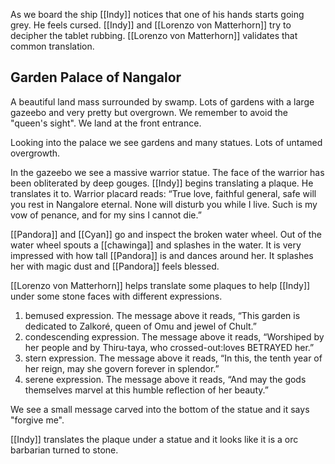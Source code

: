 As we board the ship [[Indy]] notices that one of his hands starts going grey. He feels cursed. [[Indy]] and [[Lorenzo von Matterhorn]] try to decipher the tablet rubbing. [[Lorenzo von Matterhorn]] validates that common translation.

## Garden Palace of Nangalor

A beautiful land mass surrounded by swamp. Lots of gardens with a large gazeebo and very pretty but overgrown. We remember to avoid the "queen's sight". We land at the front entrance.

Looking into the palace we see gardens and many statues. Lots of untamed overgrowth.

In the gazeebo we see a massive warrior statue. The face of the warrior has been obliterated by deep gouges. [[Indy]] begins translating a plaque. He translates it to. Warrior placard reads: “True love, faithful general, safe will you rest in Nangalore eternal. None will disturb you while I live. Such is my vow of penance, and for my sins I cannot die.” 

[[Pandora]] and [[Cyan]] go and inspect the broken water wheel. Out of the water wheel spouts a [[chawinga]] and splashes in the water. It is very impressed with how tall [[Pandora]] is and dances around her. It splashes her with magic dust and [[Pandora]] feels blessed.

[[Lorenzo von Matterhorn]] helps translate some plaques to help [[Indy]] under some stone faces with different expressions.

1. bemused expression. The message above it reads, “This garden is dedicated to Zalkoré, queen of Omu and jewel of Chult.”
2. condescending expression. The message above it reads, “Worshiped by her people and by Thiru-taya, who crossed-out:loves BETRAYED her.”
3. stern expression. The message above it reads, “In this, the tenth year of her reign, may she govern forever in splendor.”
4. serene expression. The message above it reads, “And may the gods themselves marvel at this humble reflection of her beauty.”

We see a small message carved into the bottom of the statue and it says "forgive me". 

[[Indy]] translates the plaque under a statue and it looks like it is a orc barbarian turned to stone.